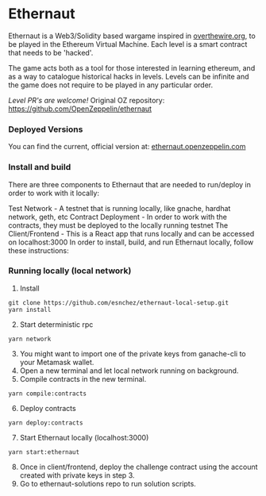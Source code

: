 # Ethernaut

<p>Ethernaut is a Web3/Solidity based wargame inspired in <a href="https://overthewire.org" target="_blank" rel="noopener noreferrer">overthewire.org</a>, to be played in the Ethereum Virtual Machine. Each level is a smart contract that needs to be 'hacked'.</p>

The game acts both as a tool for those interested in learning ethereum, and as a way to catalogue historical hacks in levels. Levels can be infinite and the game does not require to be played in any particular order.

*Level PR's are welcome!*
Original OZ repository: https://github.com/OpenZeppelin/ethernaut

### Deployed Versions

You can find the current, official version at:
[ethernaut.openzeppelin.com](https://ethernaut.openzeppelin.com)

### Install and build

There are three components to Ethernaut that are needed to run/deploy in order to work with it locally:

Test Network - A testnet that is running locally, like gnache, hardhat network, geth, etc
Contract Deployment - In order to work with the contracts, they must be deployed to the locally running testnet
The Client/Frontend - This is a React app that runs locally and can be accessed on localhost:3000
In order to install, build, and run Ethernaut locally, follow these instructions:

### Running locally (local network)

1. Install
```
git clone https://github.com/esnchez/ethernaut-local-setup.git
yarn install
```
2. Start deterministic rpc
```
yarn network
```
3. You might want to import one of the private keys from ganache-cli to your Metamask wallet.
4. Open a new terminal and let local network running on background. 
5. Compile contracts in the new terminal. 
```
yarn compile:contracts
```
6. Deploy contracts
```
yarn deploy:contracts
```
7. Start Ethernaut locally (localhost:3000)
```
yarn start:ethernaut
```
8. Once in client/frontend, deploy the challenge contract using the account created with private keys in step 3. 
9. Go to ethernaut-solutions repo to run solution scripts. 
